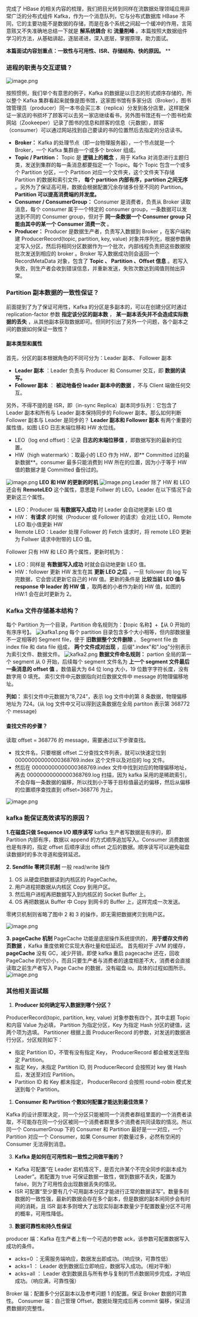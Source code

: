 完成了 HBase 的相关内容的梳理，我们把目光转到同样在流数据处理领域应用非常广泛的分布式组件 Kafka，作为一个消息队列，它与分布式数据库 HBase
不同，它的主要功能不是数据的存储，而是在各个系统之间起一个缓冲的作用，言简意赅又不失准确地总结一下就是 **解系统耦合** 和 **流量削峰**
。本篇按照大数据组件学习的方法，从基础讲起，逐层递进，深入底层，掌握原理，助力面试。

**本篇面试内容划重点：一致性与可用性、ISR、存储结构、快的原因。** **

### 进程的职责与交互逻辑？

![image.png](https://images.gitbook.cn/2020-06-11-070109.png)

按照惯例，我们举个有意思的例子，Kafka 的数据是以日志的形式顺序存储的，所以整个 Kafka
集群看起来就像是图书馆，这家图书馆有多家分店（Broker），图书馆管理员（producer）同一本书会买三本（replica）分发到各分店里，这样能保证一家店的书损坏了顾客可以去另一家店继续看书，另外图书馆还有一个图书检索网站（Zookeeper）记录了图书的信息和顾客的信息（元数据），顾客（consumer）可以通过网站找到自己要读的书的位置然后去指定的分店读书。

  * **Broker：** Kafka 的处理节点（即一台物理服务器），一个节点就是一个 Broker，一个 Kafka 集群由一个或多个 broker 组成。
  * **Topic / Partition：** Topic 是 **逻辑上的概念** ，用于 Kafka 对消息进行主题归类，发送到集群的每一条消息都要指定一个 Topic。每个 Topic 包含一个或多个 Partition 分区，一个 Partition 对应一个文件夹，这个文件夹下存储 Partition 的数据和索引文件， **每个 partition 内部有序，partition 之间无序** 。另外为了保证高可用，数据会根据配置冗余存储多份至不同的 Partition。 **Partition 可以提高消费端的并发度。**
  * **Consumer / ConsumerGroup：** Consumer 是消费者，负责从 Broker 读取消息，每个 consumer 属于一个特定的 consumer group，一条数据可以发送到不同的 Consumer group，但对于 **同一条数据一个 Consumer group 只能由其中的某一个 Consumer 消费一次** 。
  * **Producer：** Producer 是数据生产者，负责写入数据到 Broker ，在客户端构建 ProducerRecord(topic, partition, key, value) 对象并序列化，根据参数确定写入分区，然后将相同分区数据作为一个批次，内部线程负责把这些数据按批次发送到相应的 broker 。Broker 写入数据成功则会返回一个 RecordMetaData 对象，包含了 **Topic 、 Partition 、Offset 信息** 。若写入失败，则生产者会收到错误信息，并重新发送，失败次数达到阈值则抛出异常。

### Partition 副本数据的一致性保证？

前面提到了为了保证可用性，Kafka 的分区是多副本的，可以在创建分区时通过 replication-factor 参数 **指定该分区的副本数** ，
**某一副本丢失并不会造成实际数据的丢失** ，从其他副本获取数据即可。但同时引出了另外一个问题，各个副本之间的数据如何保证一致性？

#### 副本类型和属性

首先，分区的副本根据角色的不同可分为：Leader 副本、 Follower 副本

  * **Leader 副本** ：Leader 负责与 Producer 和 Consumer 交互，即 **数据的读写。**
  * **Follower 副本** ： **被动地备份 leader 副本中的数据** ，不与 Client 端做任何交互。

另外，不得不提的是 ISR，即（in-sync Replica）副本同步队列：它包含了 Leader 副本和所有与 Leader 副本保持同步的
Follower 副本。那么如何判断 Follower 副本与 Leader 是同步的？ **Leader 副本和 Follower 副本**
有两个重要的属性值，如图 LEO 日志末端位移和 HW 水位线。

  * LEO（log end offset)：记录 **日志的末端位移值** ，即数据写到的最新的位置。
  * HW（high watermark）：取最小的 LEO 作为 HW，即** Committed 过的最新数据**。consumer 最多只能消费到 HW 所在的位置，因为小于等于 HW 值的数据才是 Committed 备份过的。

![image.png](https://images.gitbook.cn/2020-06-11-070111.png) **LEO 和 HW
的更新的时机** ![image.png](https://images.gitbook.cn/2020-06-11-070113.png) Leader
除了 HW 和 LEO 还会有 **RemoteLEO** 这个属性，意思是 Follwer 的 LEO。Leader 在以下情况下会更新这三个属性。

  * LEO：Producer 端 **有数据写入成功** 时 Leader 会自动地更新 LEO 值
  * HW： **有请求** 的时候（Producer 或 Follower 的请求）会对比 LEO，Remote LEO 取小值更新 HW
  * Remote LEO：Leader 处理 Follower 的 Fetch 请求时，将 remote LEO 更新为 Follwer 请求中附带的 LEO 值。

Follower 只有 HW 和 LEO 两个属性，更新时机为：

  * LEO：同样是 **有数据写入成功** 时就会自动地更新 LEO 值。
  * HW：follower 更新 HW 发生在其 **更新 LEO 之后** ，一旦 follower 向 log 写完数据，它会尝试更新它自己的 HW 值。更新的条件是 **比较当前 LEO 值与 response 中 leader 的 HW 值** ，取两者的小者作为新的 HW 值，如图的 HW:1 会在此时更新为 2。

### Kafka 文件存储基本结构？

每个 Partition 为一个目录，Partition 命名规则为：【topic 名称】+【从 0 开始的有序序号】。
![kafka1.png](https://images.gitbook.cn/2020-06-11-070115.png) 每个 partition
目录包含多个大小相等，但内部数据量不一定相等的 Segment file，便于 **旧数据整个文件删除** 。 Segment file 由 index
file 和 data file 组成， **两个文件成对出现** ，后缀".index"和".log"分别表示为索引文件、数据文件。
![kafka2.png](https://images.gitbook.cn/2020-06-11-070116.png) **数据文件命名规则：**
partion 全局的第一个 segment 从 0 开始，后续每个 segment 文件名为 **上一个 segment 文件最后一条消息的 offset
值** 。数值最大为 64 位 long 大小，19 位数字字符长度，没有数字用 0 填充。 索引文件中元数据指向对应数据文件中 message
的物理偏移地址。

**列如：** 索引文件中元数据为“8,724”，表示 log 文件中的第 8 条数据，物理偏移地址为 724。(从 log 文件中又可以得到这条数据在全局
partiton 表示第 368772 个 message)

#### 查找文件的步骤？

读取 offset = 368776 的 message，需要通过以下步骤查找。

  * 找文件名，只要根据 offset 二分查找文件列表，就可以快速定位到 00000000000000368769.index 这个文件以及对应的 log 文件。
  * 然后在 00000000000000368769.index 文件中找到对应的物理偏移地址，再去 00000000000000368769.log 扫描，因为 kafka 采用的是稀疏索引，不会存每一条数据的偏移，所以找到小于等于目标值最近的偏移，然后从偏移的位置顺序查找直到 offset=368776 为止。

![image.png](https://images.gitbook.cn/2020-06-11-070117.png)

### kafka 能保证高效读写的原因？

**1.在磁盘只做 Sequence I/O 顺序读写** kafka 生产者写数据是有序的，即 Partition 内部有序，数据以 append
的方式顺序追加写入。Consumer 消费数据也是有序的，指定 offset 后顺序读出 offset
之后的数据。顺序读写可以避免磁盘读数据时的多次寻道和旋转延迟。

**2\. Sendfile 零拷贝机制** 一般 read/write 操作

  1. OS 从硬盘把数据读到内核区的 PageCache。
  2. 用户进程把数据从内核区 Copy 到用户区。
  3. 然后用户进程再把数据写入到内核区的 Socket Buffer 上。
  4. OS 再把数据从 Buffer 中 Copy 到网卡的 Buffer 上，这样完成一次发送。

零拷贝机制则省略了图中 2 和 3 的操作，即无需把数据拷贝到用户区。

![image.png](https://images.gitbook.cn/2020-06-11-070119.png)

**3\. pageCache 机制** PageCache 功能是底层操作系统提供的， **用于缓存文件的页数据** ，Kafka
重度依赖它实现大吞吐量和低延迟。 首先相对于 JVM 的缓存， **pageCache** 没有 GC，减少开销，即使 kafka 重启 pagecache
还在，回收 PageCache 的代价小，而且只要生产者与消费者的速度相差不大，消费者会直接读取之前生产者写入 Page Cache 的数据，没有磁盘
io。具体的过程如图所示。 ![image.png](https://images.gitbook.cn/2020-06-11-070120.png)

###  其他相关面试题

  1. **Producer 如何确定写入数据到哪个分区？**

ProducerRecord(topic, partition, key, value) 对象参数有四个，其中主题 Topic 和内容 Value 为必填，
Partition 为指定分区，Key 为指定 Hash 分区的键值，这两个项为选填。 Partitioner 根据上面 ProducerRecord
的参数，对发送的数据进行分区，分区规则如下：

  * 指定 Partition ID，不管有没有指定 Key， ProducerRecord 都会被发送至指定 Partition。
  * 指定 Key，未指定 Partition ID, 则 ProducerRecord 会按照对 key 做 Hash 后，发送至对应 Partition。
  * Partition ID 和 Key 都未指定， ProducerRecord 会按照 round-robin 模式发送到每个 Partition。

  1. **Consumer 和 Partition 个数如何配置才能达到最佳效果？**

Kafka 的设计原理决定，同一个分区只能被同一个消费者群组里面的一个消费者读取，不可能存在同一个分区被同一个消费者群里多个消费者共同读取的情况。所以同一个
ConsumerGroup 下的 Consumer 和 Partition 最好是一一对应，一个 Partition 对应一个 Consumer，如果
Consumer 的数量过多，必然有空闲的 Consumer 无法得到消息。

  3. **Kafka 是如何在可用性和一致性之间做平衡的？**

  * Kafka 可配置“在 Leader 宕机情况下，是否允许某个不完全同步的副本成为 Leader”。若配置为 true 可保证数据一致性，做到数据不丢失，配置为 false，则为了可用性会出现数据丢失的情况。
  * ISR 可配置“至少要有几个可用副本分区才能进行正常的数据读写”。数量多则数据的一致性强，最新的数据会存在多个副本，但是数据的副本间同步会有时间的消耗，且 ISR 副本多则增大了出现实际副本数量少于配置数量分区不可用的概率，可用性降低。

  3. **数据可靠性和持久性保证**

producer 端：Kafka 在生产者上有一个可选的参数 ack，该参数可配置数据写入成功的条件。

  * acks=0 ：无需服务端响应，数据发出即成功。（响应快，可靠性低）
  * acks=1 ： Leader 收到数据后立即响应，数据写入成功。（相对平衡）
  * acks=all ： Leader 收到数据且与所有参与复制的节点数据同步完成，才响应成功。（响应满，可靠性强）

Broker 端：配置多个分区副本以及参考问题 1 的配置。保证 Broker 数据的可靠性。 Consumer 端：自己管理
Offset，数据处理完成后再 commit 偏移，保证消费数据的完整性。

